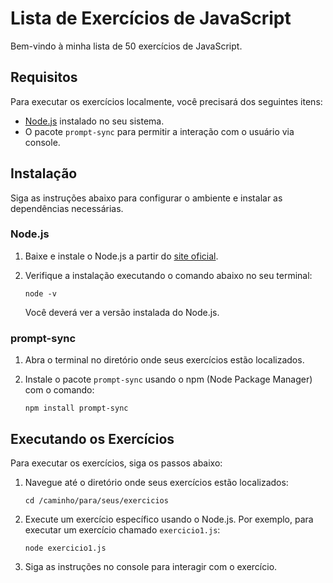 # Lista de Exercícios de JavaScript

Bem-vindo à minha lista de 50 exercícios de JavaScript.

## Requisitos

Para executar os exercícios localmente, você precisará dos seguintes itens:

- [Node.js](https://nodejs.org/) instalado no seu sistema.
- O pacote `prompt-sync` para permitir a interação com o usuário via console.

## Instalação

Siga as instruções abaixo para configurar o ambiente e instalar as dependências necessárias.

### Node.js

1. Baixe e instale o Node.js a partir do [site oficial](https://nodejs.org/).
2. Verifique a instalação executando o comando abaixo no seu terminal:

    ```
    node -v
    ```

    Você deverá ver a versão instalada do Node.js.

### prompt-sync

1. Abra o terminal no diretório onde seus exercícios estão localizados.
2. Instale o pacote `prompt-sync` usando o npm (Node Package Manager) com o comando:

    ```
    npm install prompt-sync
    ```

## Executando os Exercícios

Para executar os exercícios, siga os passos abaixo:

1. Navegue até o diretório onde seus exercícios estão localizados:

    ```
    cd /caminho/para/seus/exercicios
    ```

2. Execute um exercício específico usando o Node.js. Por exemplo, para executar um exercício chamado `exercicio1.js`:

    ```
    node exercicio1.js
    ```

3. Siga as instruções no console para interagir com o exercício.

